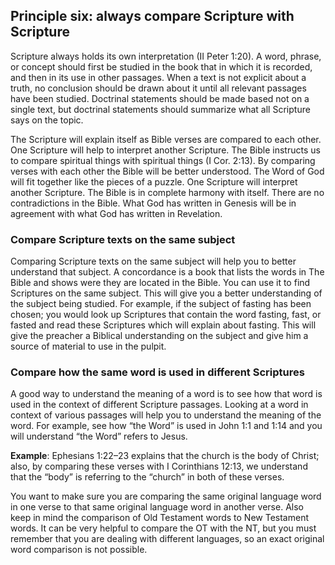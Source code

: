 ## Principle six: always compare Scripture with Scripture

Scripture always holds its own interpretation (II Peter 1:20). A word, phrase, or concept should first be studied in the book that in which it is recorded, and then in its use in other passages. When a text is not explicit about a truth, no conclusion should be drawn about it until all relevant passages have been studied. Doctrinal statements should be made based not on a single text, but doctrinal statements should summarize what all Scripture says on the topic.

The Scripture will explain itself as Bible verses are compared to each other. One Scripture will help to interpret another Scripture. The Bible instructs us to compare spiritual things with spiritual things (I Cor. 2:13). By comparing verses with each other the Bible will be better understood. The Word of God will fit together like the pieces of a puzzle. One Scripture will interpret another Scripture. The Bible is in complete harmony with itself. There are no contradictions in the Bible. What God has written in Genesis will be in agreement with what God has written in Revelation.

### Compare Scripture texts on the same subject

Comparing Scripture texts on the same subject will help you to better understand that subject. A concordance is a book that lists the words in The Bible and shows were they are located in the Bible. You can use it to find Scriptures on the same subject. This will give you a better understanding of the subject being studied. For example, if the subject of fasting has been chosen; you would look up Scriptures that contain the word fasting, fast, or fasted and read these Scriptures which will explain about fasting. This will give the preacher a Biblical understanding on the subject and give him a source of material to use in the pulpit.

### Compare how the same word is used in different Scriptures

A good way to understand the meaning of a word is to see how that word is used in the context of different Scripture passages. Looking at a word in context of various passages will help you to understand the meaning of the word. For example, see how “the Word” is used in John 1:1 and 1:14 and you will understand “the Word” refers to Jesus.

**Example**: Ephesians 1:22–23 explains that the church is the body of Christ; also, by comparing these verses with I Corinthians 12:13, we understand that the “body” is referring to the “church” in both of these verses.

You want to make sure you are comparing the same original language word in one verse to that same original language word in another verse. Also keep in mind the comparison of Old Testament words to New Testament words. It can be very helpful to compare the OT with the NT, but you must remember that you are dealing with different languages, so an exact original word comparison is not possible.
